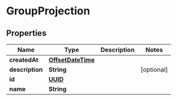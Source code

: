 

# GroupProjection

## Properties

Name | Type | Description | Notes
------------ | ------------- | ------------- | -------------
**createdAt** | [**OffsetDateTime**](OffsetDateTime.md) |  | 
**description** | **String** |  |  [optional]
**id** | [**UUID**](UUID.md) |  | 
**name** | **String** |  | 



